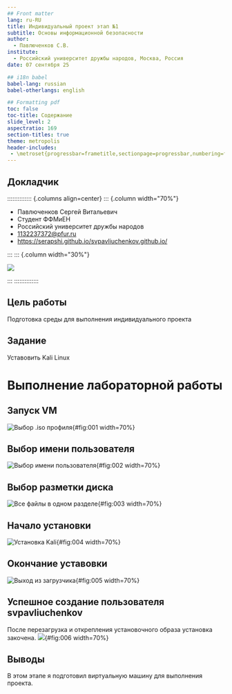 ```yaml
---
## Front matter
lang: ru-RU
title: Индивидуальный проект этап №1
subtitle: Основы информационной безопасности
author:
  - Павлюченков С.В.
institute:
  - Российский университет дружбы народов, Москва, Россия
date: 07 сентября 25

## i18n babel
babel-lang: russian
babel-otherlangs: english

## Formatting pdf
toc: false
toc-title: Содержание
slide_level: 2
aspectratio: 169
section-titles: true
theme: metropolis
header-includes:
 - \metroset{progressbar=frametitle,sectionpage=progressbar,numbering=fraction}
---
```



## Докладчик

:::::::::::::: {.columns align=center}
::: {.column width="70%"}

  * Павлюченков Сергей Витальевич
  * Студент ФФМиЕН
  * Российский университет дружбы народов
  * [1132237372@pfur.ru](mailto:1132237372@pfur.ru)
  * <https://serapshi.github.io/svpavliuchenkov.github.io/>

:::
::: {.column width="30%"}

![](./image/my_photo.jpg)

:::
::::::::::::::


## Цель работы

Подготовка среды для выполнения индивидуального проекта


## Задание

Уставовить Kali Linux


# Выполнение лабораторной работы


## Запуск VM

![Выбор .iso профиля](image/1.png){#fig:001 width=70%}

## Выбор имени пользователя 

![Выбор имени пользователя ](image/2.png){#fig:002 width=70%}

##  Выбор разметки диска 

![Все файлы в одном разделе](image/3.png){#fig:003 width=70%}


## Начало установки
![Установка Kali](image/4.png){#fig:004 width=70%}

## Окончание уставовки 

![Выход из загрузчика](image/5.png){#fig:005 width=70%}

## Успешное создание пользователя svpavliuchenkov

После перезагрузка и открепления установочного образа установка закочена.
![](image/6.png){#fig:006 width=70%}




## Выводы

В этом этапе я подготовил виртуальную машину для выполнения проекта.